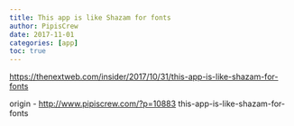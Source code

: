 ```yaml
---
title: This app is like Shazam for fonts
author: PipisCrew
date: 2017-11-01
categories: [app]
toc: true
---
```


https://thenextweb.com/insider/2017/10/31/this-app-is-like-shazam-for-fonts

origin - http://www.pipiscrew.com/?p=10883 this-app-is-like-shazam-for-fonts